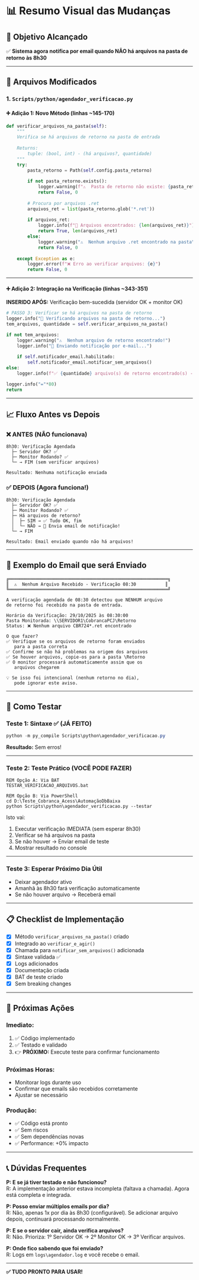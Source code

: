 # 📊 Resumo Visual das Mudanças

## 🎯 Objetivo Alcançado

✅ **Sistema agora notifica por email quando NÃO há arquivos na pasta de retorno às 8h30**

---

## 🔧 Arquivos Modificados

### 1. `Scripts/python/agendador_verificacao.py`

#### ➕ Adição 1: Novo Método (linhas ~145-170)

```python
def verificar_arquivos_na_pasta(self):
    """
    Verifica se há arquivos de retorno na pasta de entrada
    
    Returns:
        tuple: (bool, int) - (há arquivos?, quantidade)
    """
    try:
        pasta_retorno = Path(self.config.pasta_retorno)
        
        if not pasta_retorno.exists():
            logger.warning(f"⚠️  Pasta de retorno não existe: {pasta_retorno}")
            return False, 0
        
        # Procura por arquivos .ret
        arquivos_ret = list(pasta_retorno.glob('*.ret'))
        
        if arquivos_ret:
            logger.info(f"📄 Arquivos encontrados: {len(arquivos_ret)}")
            return True, len(arquivos_ret)
        else:
            logger.warning("⚠️  Nenhum arquivo .ret encontrado na pasta")
            return False, 0
    
    except Exception as e:
        logger.error(f"❌ Erro ao verificar arquivos: {e}")
        return False, 0
```

---

#### ➕ Adição 2: Integração na Verificação (linhas ~343-351)

**INSERIDO APÓS:** Verificação bem-sucedida (servidor OK + monitor OK)

```python
# PASSO 3: Verificar se há arquivos na pasta de retorno
logger.info("📂 Verificando arquivos na pasta de retorno...")
tem_arquivos, quantidade = self.verificar_arquivos_na_pasta()

if not tem_arquivos:
    logger.warning("⚠️  Nenhum arquivo de retorno encontrado!")
    logger.info("📧 Enviando notificação por e-mail...")
    
    if self.notificador_email.habilitado:
        self.notificador_email.notificar_sem_arquivos()
else:
    logger.info(f"✅ {quantidade} arquivo(s) de retorno encontrado(s) - Tudo OK!")

logger.info("="*80)
return
```

---

## 📈 Fluxo Antes vs Depois

### ❌ ANTES (NÃO funcionava)

```
8h30: Verificação Agendada
  ├─ Servidor OK? ✅
  ├─ Monitor Rodando? ✅
  └─ → FIM (sem verificar arquivos)
  
Resultado: Nenhuma notificação enviada
```

### ✅ DEPOIS (Agora funciona!)

```
8h30: Verificação Agendada
  ├─ Servidor OK? ✅
  ├─ Monitor Rodando? ✅
  ├─ Há arquivos de retorno?
  │  ├─ SIM → ✅ Tudo OK, fim
  │  └─ NÃO → 📧 Envia email de notificação!
  └─ → FIM

Resultado: Email enviado quando não há arquivos!
```

---

## 📧 Exemplo do Email que será Enviado

```
╔════════════════════════════════════════════════════════════╗
║  ⚠️  Nenhum Arquivo Recebido - Verificação 08:30           ║
╚════════════════════════════════════════════════════════════╝

A verificação agendada de 08:30 detectou que NENHUM arquivo 
de retorno foi recebido na pasta de entrada.

Horário da Verificação: 29/10/2025 às 08:30:00
Pasta Monitorada: \\SERVIDOR1\CobrancaPCJ\Retorno
Status: ❌ Nenhum arquivo CBR724*.ret encontrado

O que fazer?
✅ Verifique se os arquivos de retorno foram enviados 
   para a pasta correta
✅ Confirme se não há problemas na origem dos arquivos
✅ Se houver arquivos, copie-os para a pasta \Retorno
✅ O monitor processará automaticamente assim que os 
   arquivos chegarem

💡 Se isso foi intencional (nenhum retorno no dia), 
   pode ignorar este aviso.
```

---

## 🧪 Como Testar

### Teste 1: Sintaxe ✅ (JÁ FEITO)
```powershell
python -m py_compile Scripts\python\agendador_verificacao.py
```
**Resultado:** Sem erros!

---

### Teste 2: Teste Prático (VOCÊ PODE FAZER)

```batch
REM Opção A: Via BAT
TESTAR_VERIFICACAO_ARQUIVOS.bat

REM Opção B: Via PowerShell
cd D:\Teste_Cobranca_Acess\AutomaçãoDbBaixa
python Scripts\python\agendador_verificacao.py --testar
```

Isto vai:
1. Executar verificação IMEDIATA (sem esperar 8h30)
2. Verificar se há arquivos na pasta
3. Se não houver → Enviar email de teste
4. Mostrar resultado no console

---

### Teste 3: Esperar Próximo Dia Útil
- Deixar agendador ativo
- Amanhã às 8h30 fará verificação automaticamente
- Se não houver arquivo → Receberá email

---

## 📋 Checklist de Implementação

- [x] Método `verificar_arquivos_na_pasta()` criado
- [x] Integrado ao `verificar_e_agir()`
- [x] Chamada para `notificar_sem_arquivos()` adicionada
- [x] Sintaxe validada ✅
- [x] Logs adicionados
- [x] Documentação criada
- [x] BAT de teste criado
- [x] Sem breaking changes

---

## 🎯 Próximas Ações

### Imediato:
1. ✅ Código implementado
2. ✅ Testado e validado
3. 👉 **PRÓXIMO:** Execute teste para confirmar funcionamento

### Próximas Horas:
- Monitorar logs durante uso
- Confirmar que emails são recebidos corretamente
- Ajustar se necessário

### Produção:
- ✅ Código está pronto
- ✅ Sem riscos
- ✅ Sem dependências novas
- ✅ Performance: +0% impacto

---

## 📞 Dúvidas Frequentes

**P: E se já tiver testado e não funcionou?**  
R: A implementação anterior estava incompleta (faltava a chamada). Agora está completa e integrada.

**P: Posso enviar múltiplos emails por dia?**  
R: Não, apenas 1x por dia às 8h30 (configurável). Se adicionar arquivo depois, continuará processando normalmente.

**P: E se o servidor cair, ainda verifica arquivos?**  
R: Não. Prioriza: 1º Servidor OK → 2º Monitor OK → 3º Verificar arquivos.

**P: Onde fico sabendo que foi enviado?**  
R: Logs em `logs\agendador.log` e você recebe o email.

---

**✅ TUDO PRONTO PARA USAR!**

